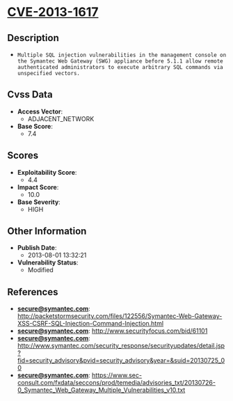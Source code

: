 
# [CVE-2013-1617](https://cve.mitre.org/cgi-bin/cvename.cgi?name=CVE-2013-1617)

## Description

- `Multiple SQL injection vulnerabilities in the management console on the Symantec Web Gateway (SWG) appliance before 5.1.1 allow remote authenticated administrators to execute arbitrary SQL commands via unspecified vectors.`

## Cvss Data

- **Access Vector**:
  - ADJACENT_NETWORK
- **Base Score**:
  - 7.4

## Scores

- **Exploitability Score**:
  - 4.4
- **Impact Score**:
  - 10.0
- **Base Severity**:
  - HIGH

## Other Information

- **Publish Date**:
  - 2013-08-01 13:32:21
- **Vulnerability Status**:
  - Modified

## References

- **secure@symantec.com**: http://packetstormsecurity.com/files/122556/Symantec-Web-Gateway-XSS-CSRF-SQL-Injection-Command-Injection.html
- **secure@symantec.com**: http://www.securityfocus.com/bid/61101
- **secure@symantec.com**: http://www.symantec.com/security_response/securityupdates/detail.jsp?fid=security_advisory&pvid=security_advisory&year=&suid=20130725_00
- **secure@symantec.com**: https://www.sec-consult.com/fxdata/seccons/prod/temedia/advisories_txt/20130726-0_Symantec_Web_Gateway_Multiple_Vulnerabilities_v10.txt
